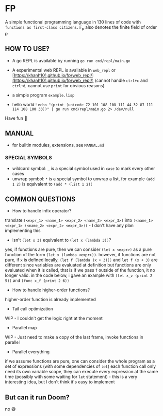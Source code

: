# FP

A simple functional programming language in 130 lines of code with `functions as first-class citizens`. $\mathbb{F}_p$ also denotes the finite field of order $p$ 

## HOW TO USE?

- A go REPL is available by running `go run cmd/repl/main.go`

- A experimental web REPL is available in `web_repl` or [https://khanh101.github.io/fp/web_repl/](https://khanh101.github.io/fp/web_repl/) (cannot handle `ctrl+c` and `ctrl+d`, cannot use `print` for obvious reasons)

- a simple program `example.lisp`

- hello world ! `echo "(print (unicode 72 101 108 108 111 44 32 87 111 114 108 100 33))" | go run cmd/repl/main.go 2> /dev/null`

Have fun 🤗

## MANUAL

- for builtin modules, extensions, see `MANUAL.md`

### SPECIAL SYMBOLS
- wildcard symbol: `_` is a special symbol used in `case` to mark every other cases
- unwrap symbol: `*` is a special symbol to unwrap a list, for example `(add 1 2)` is equivalent to `(add * (list 1 2))` 

## COMMON QUESTIONS

- How to handle infix operator? 

translate `[<expr_1> <name_1> <expr_2> <name_2> <expr_3>]` into `(<name_1> <expr_1> (<name_2> <expr_2> <expr_3>))` - 
I don't have any plan implementing this

- Isn't `(let x 3)` equivalent to `(let x (lambda 3))`?

yes, if functions are pure, then we can consider `(let x <expr>)` as a pure function of the form `(let x (lambda <expr>))`. 
however, if functions are not pure, if `x` is defined locally, `(let f (lambda (x + 3)))` and `let f (x + 3)` are different
since variables are evaluated at definition but functions are only evaluated when it is called,
that is if we pass `f` outside of the function, it no longer valid.
in the code below, i gave an example with `(let x_v (print 2 5))` and `(func x_f (print 2 6))`

- How to handle higher-order functions?

higher-order function is already implemented

- Tail call optimization

WIP - I couldn't get the logic right at the moment

- Parallel map

WIP - Just need to make a copy of the last frame, invoke functions in parallel

- Parallel everything

if we assume functions are pure, one can consider the whole program as a set of expressions (with some dependencies of `let`)
each function call only need its own variable scope, they can execute every expression at the same time (possibly with some waiting for `let` statement) - 
this is a very interesting idea, but I don't think it's easy to implement

## But can it run Doom?

no 😅

